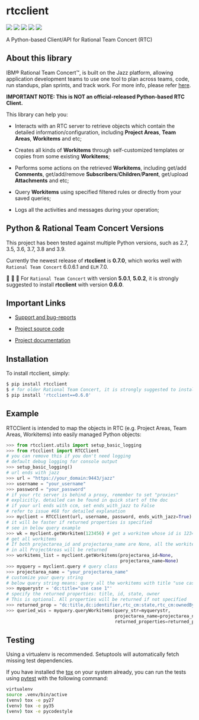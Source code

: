 # rtcclient

[![](https://readthedocs.org/projects/rtcclient/badge/?version=latest)](https://readthedocs.org/projects/rtcclient) [![](https://img.shields.io/pypi/v/rtcclient.svg)](https://pypi.python.org/pypi/rtcclient) [![](https://api.travis-ci.org/dixudx/rtcclient.svg?branch=master)](https://pypi.python.org/pypi/rtcclient) [![](https://img.shields.io/badge/slack-rtcclient-blue.svg)](https://rtcclient.slack.com) [![](https://img.shields.io/badge/Say%20Thanks-!-1EAEDB.svg)](https://saythanks.io/to/dixudx)

A Python-based Client/API for Rational Team Concert (RTC)

## About this library

IBM® Rational Team Concert™, is built on the Jazz platform, allowing application development teams to use one tool to plan across teams, code, run standups, plan sprints, and track work. For more info, please refer [here](http://www.ibm.com/developerworks/downloads/r/rtc/).

**IMPORTANT NOTE: This is NOT an official-released Python-based RTC Client.**

This library can help you:

* Interacts with an RTC server to retrieve objects which contain the detailed information/configuration, including **Project Areas**, **Team Areas**, **Workitems** and etc;

* Creates all kinds of **Workitems** through self-customized templates or copies from some existing **Workitems**;

* Performs some actions on the retrieved **Workitems**, including get/add **Comments**, get/add/remove **Subscribers**/**Children**/**Parent**, get/upload **Attachments** and etc;

* Query **Workitems** using specified filtered rules or directly from your saved queries;

* Logs all the activities and messages during your operation;

## Python & Rational Team Concert Versions

This project has been tested against multiple Python versions, such as 2.7, 3.5, 3.6, 3.7, 3.8 and 3.9.

Currently the newest release of **rtcclient** is **0.7.0**, which works well with ``Rational Team Concert`` 6.0.6.1 and ``ELM`` 7.0.

:pushpin: :pushpin: :pushpin: For ``Rational Team Concert`` with version **5.0.1**, **5.0.2**, it is strongly suggested to install **rtcclient** with version **0.6.0**.

## Important Links

- [Support and bug-reports](https://github.com/dixudx/rtcclient/issues?q=is%3Aopen+sort%3Acomments-desc)

- [Project source code](https://github.com/dixudx/rtcclient)

- [Project documentation](https://readthedocs.org/projects/rtcclient/)

## Installation

To install rtcclient, simply:

```bash
$ pip install rtcclient
$ # for older Rational Team Concert, it is strongly suggested to install with 0.6.0
$ pip install 'rtcclient==0.6.0'
```

## Example

RTCClient is intended to map the objects in RTC (e.g. Project Areas,
Team Areas, Workitems) into easily managed Python objects:

```python
>>> from rtcclient.utils import setup_basic_logging
>>> from rtcclient import RTCClient
# you can remove this if you don't need logging
# default debug logging for console output
>>> setup_basic_logging()
# url ends with jazz
>>> url = "https://your_domain:9443/jazz"
>>> username = "your_username"
>>> password = "your_password"
# if your rtc server is behind a proxy, remember to set "proxies"
# explicitly. detailed can be found in quick start of the doc
# if your url ends with ccm, set ends_with_jazz to False
# refer to issue #68 for detailed explanation
>>> myclient = RTCClient(url, username, password, ends_with_jazz=True)
# it will be faster if returned properties is specified
# see in below query example
>>> wk = myclient.getWorkitem(123456) # get a workitem whose id is 123456
# get all workitems
# If both projectarea_id and projectarea_name are None, all the workitems
# in all ProjectAreas will be returned
>>> workitems_list = myclient.getWorkitems(projectarea_id=None,
                                           projectarea_name=None)
>>> myquery = myclient.query # query class
>>> projectarea_name = "your_projectarea_name"
# customize your query string
# below query string means: query all the workitems with title "use case 1"
>>> myquerystr = 'dc:title="use case 1"'
# specify the returned properties: title, id, state, owner
# This is optional. All properties will be returned if not specified
>>> returned_prop = "dc:title,dc:identifier,rtc_cm:state,rtc_cm:ownedBy"
>>> queried_wis = myquery.queryWorkitems(query_str=myquerystr,
                                         projectarea_name=projectarea_name,
                                         returned_properties=returned_prop)
```

## Testing

Using a virtualenv is recommended. Setuptools will automatically fetch missing test dependencies.

If you have installed the [tox](https://pypi.python.org/pypi/tox) on your system already, you can run the tests using [pytest](http://pytest.org/latest/) with the following command:

```bash
virtualenv
source .venv/bin/active
(venv) tox -e py27
(venv) tox -e py35
(venv) tox -e pycodestyle
```
